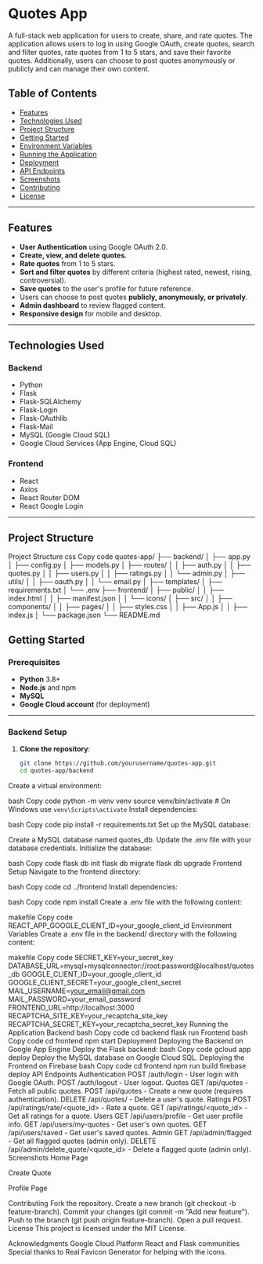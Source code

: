 # Quotes App

A full-stack web application for users to create, share, and rate quotes. The application allows users to log in using Google OAuth, create quotes, search and filter quotes, rate quotes from 1 to 5 stars, and save their favorite quotes. Additionally, users can choose to post quotes anonymously or publicly and can manage their own content.

## Table of Contents
- [Features](#features)
- [Technologies Used](#technologies-used)
- [Project Structure](#project-structure)
- [Getting Started](#getting-started)
- [Environment Variables](#environment-variables)
- [Running the Application](#running-the-application)
- [Deployment](#deployment)
- [API Endpoints](#api-endpoints)
- [Screenshots](#screenshots)
- [Contributing](#contributing)
- [License](#license)

---

## Features
- **User Authentication** using Google OAuth 2.0.
- **Create, view, and delete quotes**.
- **Rate quotes** from 1 to 5 stars.
- **Sort and filter quotes** by different criteria (highest rated, newest, rising, controversial).
- **Save quotes** to the user's profile for future reference.
- Users can choose to post quotes **publicly, anonymously, or privately**.
- **Admin dashboard** to review flagged content.
- **Responsive design** for mobile and desktop.

---

## Technologies Used
### Backend
- Python
- Flask
- Flask-SQLAlchemy
- Flask-Login
- Flask-OAuthlib
- Flask-Mail
- MySQL (Google Cloud SQL)
- Google Cloud Services (App Engine, Cloud SQL)

### Frontend
- React
- Axios
- React Router DOM
- React Google Login

---

## Project Structure
Project Structure
css
Copy code
quotes-app/
├── backend/
│   ├── app.py
│   ├── config.py
│   ├── models.py
│   ├── routes/
│   │   ├── auth.py
│   │   ├── quotes.py
│   │   ├── users.py
│   │   ├── ratings.py
│   │   └── admin.py
│   ├── utils/
│   │   ├── oauth.py
│   │   └── email.py
│   ├── templates/
│   ├── requirements.txt
│   └── .env
├── frontend/
│   ├── public/
│   │   ├── index.html
│   │   ├── manifest.json
│   │   └── icons/
│   ├── src/
│   │   ├── components/
│   │   ├── pages/
│   │   ├── styles.css
│   │   ├── App.js
│   │   ├── index.js
│   └── package.json
└── README.md
## Getting Started

### Prerequisites
- **Python** 3.8+
- **Node.js** and npm
- **MySQL**
- **Google Cloud account** (for deployment)

---

### Backend Setup

1. **Clone the repository**:
   ```bash
   git clone https://github.com/yourusername/quotes-app.git
   cd quotes-app/backend
   
Create a virtual environment:

bash
Copy code
python -m venv venv
source venv/bin/activate  # On Windows use `venv\Scripts\activate`
Install dependencies:

bash
Copy code
pip install -r requirements.txt
Set up the MySQL database:

Create a MySQL database named quotes_db.
Update the .env file with your database credentials.
Initialize the database:

bash
Copy code
flask db init
flask db migrate
flask db upgrade
Frontend Setup
Navigate to the frontend directory:

bash
Copy code
cd ../frontend
Install dependencies:

bash
Copy code
npm install
Create a .env file with the following content:

makefile
Copy code
REACT_APP_GOOGLE_CLIENT_ID=your_google_client_id
Environment Variables
Create a .env file in the backend/ directory with the following content:

makefile
Copy code
SECRET_KEY=your_secret_key
DATABASE_URL=mysql+mysqlconnector://root:password@localhost/quotes_db
GOOGLE_CLIENT_ID=your_google_client_id
GOOGLE_CLIENT_SECRET=your_google_client_secret
MAIL_USERNAME=your_email@gmail.com
MAIL_PASSWORD=your_email_password
FRONTEND_URL=http://localhost:3000
RECAPTCHA_SITE_KEY=your_recaptcha_site_key
RECAPTCHA_SECRET_KEY=your_recaptcha_secret_key
Running the Application
Backend
bash
Copy code
cd backend
flask run
Frontend
bash
Copy code
cd frontend
npm start
Deployment
Deploying the Backend on Google App Engine
Deploy the Flask backend:
bash
Copy code
gcloud app deploy
Deploy the MySQL database on Google Cloud SQL.
Deploying the Frontend on Firebase
bash
Copy code
cd frontend
npm run build
firebase deploy
API Endpoints
Authentication
POST /auth/login - User login with Google OAuth.
POST /auth/logout - User logout.
Quotes
GET /api/quotes - Fetch all public quotes.
POST /api/quotes - Create a new quote (requires authentication).
DELETE /api/quotes/<id> - Delete a user's quote.
Ratings
POST /api/ratings/rate/<quote_id> - Rate a quote.
GET /api/ratings/<quote_id> - Get all ratings for a quote.
Users
GET /api/users/profile - Get user profile info.
GET /api/users/my-quotes - Get user's own quotes.
GET /api/users/saved - Get user's saved quotes.
Admin
GET /api/admin/flagged - Get all flagged quotes (admin only).
DELETE /api/admin/delete_quote/<quote_id> - Delete a flagged quote (admin only).
Screenshots
Home Page

Create Quote

Profile Page

Contributing
Fork the repository.
Create a new branch (git checkout -b feature-branch).
Commit your changes (git commit -m "Add new feature").
Push to the branch (git push origin feature-branch).
Open a pull request.
License
This project is licensed under the MIT License.

Acknowledgments
Google Cloud Platform
React and Flask communities
Special thanks to Real Favicon Generator for helping with the icons.
